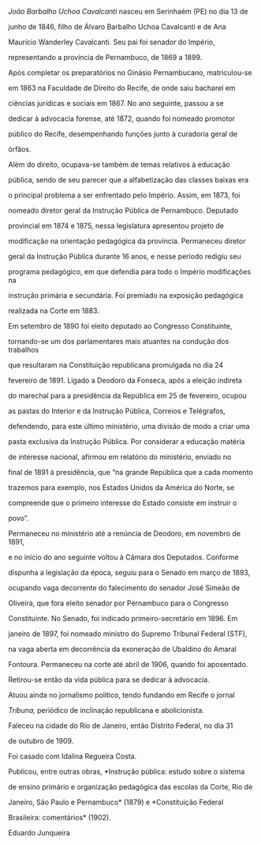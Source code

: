 

*João Barbalho Uchoa Cavalcanti* nasceu em Serinhaém (PE) no dia 13 de

junho de 1846, filho de Álvaro Barbalho Uchoa Cavalcanti e de Ana

Maurício Wanderley Cavalcanti. Seu pai foi senador do Império,

representando a província de Pernambuco, de 1869 a 1899.



Após completar os preparatórios no Ginásio Pernambucano, matriculou-se

em 1863 na Faculdade de Direito do Recife, de onde saiu bacharel em

ciências jurídicas e sociais em 1867. No ano seguinte, passou a se

dedicar à advocacia forense, até 1872, quando foi nomeado promotor

público do Recife, desempenhando funções junto à curadoria geral de

órfãos.



Além do direito, ocupava-se também de temas relativos à educação

pública, sendo de seu parecer que a alfabetização das classes baixas era

o principal problema a ser enfrentado pelo Império. Assim, em 1873, foi

nomeado diretor geral da Instrução Pública de Pernambuco. Deputado

provincial em 1874 e 1875, nessa legislatura apresentou projeto de

modificação na orientação pedagógica da província. Permaneceu diretor

geral da Instrução Pública durante 16 anos, e nesse período redigiu seu

programa pedagógico, em que defendia para todo o Império modificações na

instrução primária e secundária. Foi premiado na exposição pedagógica

realizada na Corte em 1883.



Em setembro de 1890 foi eleito deputado ao Congresso Constituinte,

tornando-se um dos parlamentares mais atuantes na condução dos trabalhos

que resultaram na Constituição republicana promulgada no dia 24

fevereiro de 1891. Ligado a Deodoro da Fonseca, após a eleição indireta

do marechal para a presidência da República em 25 de fevereiro, ocupou

as pastas do Interior e da Instrução Pública, Correios e Telégrafos,

defendendo, para este último ministério, uma divisão de modo a criar uma

pasta exclusiva da Instrução Pública. Por considerar a educação matéria

de interesse nacional, afirmou em relatório do ministério, enviado no

final de 1891 à presidência, que “na grande República que a cada momento

trazemos para exemplo, nos Estados Unidos da América do Norte, se

compreende que o primeiro interesse do Estado consiste em instruir o

povo”.



Permaneceu no ministério até a renúncia de Deodoro, em novembro de 1891,

e no início do ano seguinte voltou à Câmara dos Deputados. Conforme

dispunha a legislação da época, seguiu para o Senado em março de 1893,

ocupando vaga decorrente do falecimento do senador José Simeão de

Oliveira, que fora eleito senador por Pernambuco para o Congresso

Constituinte. No Senado, foi indicado primeiro-secretário em 1896. Em

janeiro de 1897, foi nomeado ministro do Supremo Tribunal Federal (STF),

na vaga aberta em decorrência da exoneração de Ubaldino do Amaral

Fontoura. Permaneceu na corte até abril de 1906, quando foi aposentado.

Retirou-se então da vida pública para se dedicar à advocacia.



Atuou ainda no jornalismo político, tendo fundando em Recife o jornal

*Tribuna,* periódico de inclinação republicana e abolicionista.



Faleceu na cidade do Rio de Janeiro, então Distrito Federal, no dia 31

de outubro de 1909.



Foi casado com Idalina Regueira Costa.



Publicou, entre outras obras, *Instrução pública: estudo sobre o sistema

de ensino primário e organização pedagógica das escolas da Corte, Rio de

Janeiro, São Paulo e Pernambuco* (1879) e *Constituição Federal

Brasileira: comentários* (1902).



Eduardo Junqueira



